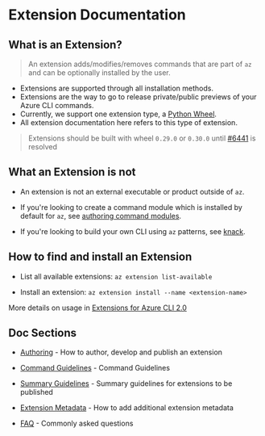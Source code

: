 Extension Documentation
=======================


What is an Extension?
---------------------

> An extension adds/modifies/removes commands that are part of `az` and can be optionally installed by the user.

- Extensions are supported through all installation methods.
- Extensions are the way to go to release private/public previews of your Azure CLI commands.
- Currently, we support one extension type, a [Python Wheel](http://pythonwheels.com/).
- All extension documentation here refers to this type of extension.

> Extensions should be built with wheel `0.29.0` or `0.30.0` until [#6441](https://github.com/Azure/azure-cli/issues/6441) is resolved


What an Extension is not
------------------------

- An extension is not an external executable or product outside of `az`.

- If you're looking to create a command module which is installed by default for `az`, see [authoring command modules](https://github.com/Azure/azure-cli/tree/master/doc/authoring_command_modules).

- If you're looking to build your own CLI using `az` patterns, see [knack](https://github.com/Microsoft/knack).


How to find and install an Extension
------------------------

- List all available extensions: `az extension list-available`

- Install an extension: `az extension install --name <extension-name>`

More details on usage in [Extensions for Azure CLI 2.0](https://docs.microsoft.com/cli/azure/azure-cli-extensions-overview?view=azure-cli-latest#install-extensions)


Doc Sections
------------

- [Authoring](authoring.md) - How to author, develop and publish an extension

- [Command Guidelines](../command_guidelines.md) - Command Guidelines

- [Summary Guidelines](extension_summary_guidelines.md) - Summary guidelines for extensions to be published

- [Extension Metadata](metadata.md) - How to add additional extension metadata

- [FAQ](faq.md) - Commonly asked questions
